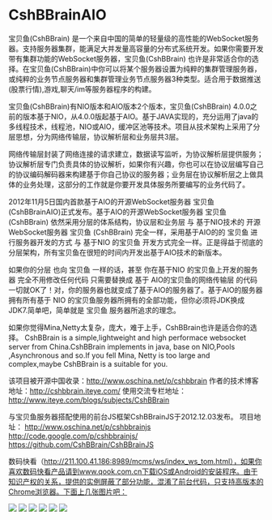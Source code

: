 CshBBrainAIO
============
宝贝鱼(CshBBrain) 是一个来自中国的简单的轻量级的高性能的WebSocket服务器。支持服务器集群，能满足大并发量高容量的分布式系统开发。如果你需要开发带有集群功能的WebSocket服务器，宝贝鱼(CshBBrain) 也许是非常适合你的选择。在宝贝鱼(CshBBrain)中你可以将某个服务器设置为纯粹的集群管理服务器，或纯粹的业务节点服务器和集群管理业务节点服务器3种类型。适合用于数据推送(股票行情),游戏,聊天/im等服务器程序的构建。​

宝贝鱼(CshBBrain)有NIO版本和AIO版本2个版本，宝贝鱼(CshBBrain) 4.0.0之前的版本基于NIO，从4.0.0版起基于AIO。基于JAVA实现的，充分运用了java的多线程技术，线程池，NIO或AIO，缓冲区池等技术。项目从技术架构上采用了分层思想，分为网络传输层，协议解析层和业务层共3层。

网络传输层封装了网络连接的请求建立，数据读写监听，为协议解析层提供服务；协议解析层专门负责具体的协议解析，如果你有兴趣，你也可以在协议层编写自己的协议编码解码器来构建基于你自己协议的服务器；业务层在协议解析层之上做具体的业务处理，这部分的工作就是你要开发具体服务所要编写的业务代码了。​

2012年11月5日国内首款基于AIO的开源WebSocket服务器 宝贝鱼 (CshBBrainAIO)正式发布。基于AIO的开源WebSocket服务器 宝贝鱼(CshBBrain) 依然采用分层的体系结构，协议层和业务层 与 基于NIO技术的 开源WebSocket服务器 宝贝鱼 (CshBBrain) 完全一样，采用基于AIO的的 宝贝鱼 进行服务器开发的方式 与 基于NIO 的宝贝鱼 开发方式完全一样。正是得益于彻底的分层架构，所有宝贝鱼在很短的时间内开发出基于AIO技术的新版本。

如果你的分层 也向 宝贝鱼 一样的话，甚至 你在基于NIO 的宝贝鱼上开发的服务器 完全不用修改任何代码 只需要替换成 基于 AIO的宝贝鱼的网络传输层 的代码 一切就OK了！对，你的服务器也就变成了基于AIO的服务器了。基于AIO的服务器拥有所有基于 NIO 的宝贝鱼服务器所拥有的全部功能，但你必须将JDK换成JDK7.简单吧，简单就是 宝贝鱼 服务器所追求的理念。

如果你觉得Mina,Netty太复杂，庞大，难于上手，CshBBrain也许是适合你的选择。
CshBBrain is a simple,lightweight and high performace websocket server from China.CshBBrain implements in java, base on NIO,Pools ,Asynchronous and so.If you fell Mina, Netty is too large and complex,maybe CshBBrain is a suitable for you.

该项目被开源中国收录：http://www.oschina.net/p/cshbbrain
作者的技术博客地址：http://cshbbrain.iteye.com/
使用交流专栏地址：http://www.iteye.com/blogs/subjects/CshBBrain

与宝贝鱼服务器搭配使用的前台JS框架CshBBrainJS于2012.12.03发布。
项目地址：
http://www.oschina.net/p/cshbbrainjs
http://code.google.com/p/cshbbrainjs/
https://github.com/CshBBrain/CshBBrainJS

数码快看（http://211.100.41.186:8989/mcms/ws/index_ws_tom.html），如果你喜欢数码快看产品请到www.qook.com.cn下载iOS或Android的安装程序。由于知识产权的关系，提供的实例屏蔽了部分功能，混淆了前台代码，只支持高版本的Chrome浏览器。下面上几张图片吧：

<img src="http://dl.iteye.com/upload/attachment/0077/3127/349cffa7-c0f6-3524-a3a3-6497a062ae6c.png"/>

<img src="http://dl.iteye.com/upload/attachment/0077/3125/1384757b-1a6c-3eb2-a660-ffa302dfd813.png"/>

<img src="http://dl.iteye.com/upload/attachment/0077/3132/952b8d62-d3b2-3b0d-9379-93036204ee9c.png"/>

<img src="http://dl.iteye.com/upload/attachment/0077/3133/1c736e75-7ac3-3ab4-975f-56c58c5aaeee.png"/>

<img src="http://dl.iteye.com/upload/attachment/0077/3130/683d821d-6e90-3334-bf6d-4455e7867691.png"/>

<img src="http://dl.iteye.com/upload/attachment/0077/3123/3a344087-3906-37ab-8253-d5056ef2f1a4.png"/>